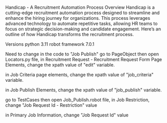 Handicap - A Recruitment Automation Process
Overview
Handicap is a cutting-edge recruitment automation process designed to streamline and enhance the hiring journey for organizations. 
This process leverages advanced technology to automate repetitive tasks, allowing HR teams to focus on strategic decision-making and candidate engagement. 
Here’s an outline of how Handicap transforms the recruitment process.


Versions
python 3.11
robot framework 7.0.1

Need to change in the code to "Job Publish"
go to PageObject then open Locators.py file,
in Recruitment Request - Recruitment Request Form Page Elements,
change the xpath value of "edit" variable.

in Job Criteria page elements,
change the xpath value of "job_criteria" variable.

in Job Publish Elements,
change the xpath value of "job_publish" variable.

go to TestCases then open Job_Publish.robot file,
in Job Restriction,
change "Job Request Id - Restriction" value

in Primary Job Information,
change "Job Request Id" value

